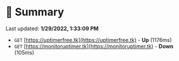 # 📖 Summary
Last updated: **1/29/2022, 1:33:09 PM**

- `GET` [https://uptimerfree.tk](https://uptimerfree.tk) - **Up** (1176ms)
- `GET` [https://monitoruptimer.tk](https://monitoruptimer.tk) - **Down** (105ms)

